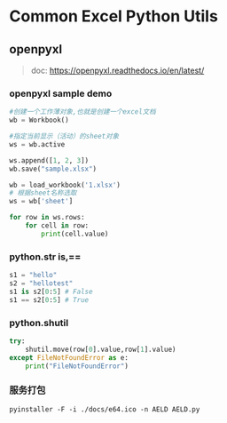 # Common Excel Python Utils

## openpyxl

> doc: https://openpyxl.readthedocs.io/en/latest/

### openpyxl sample demo
```python
#创建一个工作薄对象,也就是创建一个excel文档
wb = Workbook()

#指定当前显示（活动）的sheet对象
ws = wb.active

ws.append([1, 2, 3])
wb.save("sample.xlsx")

wb = load_workbook('1.xlsx')
# 根据sheet名称选取
ws = wb['sheet']

for row in ws.rows:
    for cell in row:
        print(cell.value)
```

### python.str is,==

```python
s1 = "hello"
s2 = "hellotest"
s1 is s2[0:5] # False
s1 == s2[0:5] # True
```

### python.shutil

```python
try:
    shutil.move(row[0].value,row[1].value)
except FileNotFoundError as e:
    print("FileNotFoundError")
```

### 服务打包
`pyinstaller -F -i ./docs/e64.ico -n AELD AELD.py`
